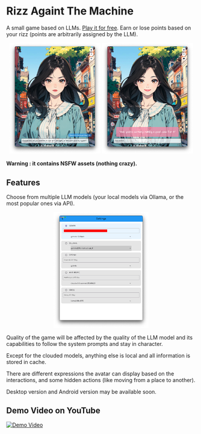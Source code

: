 
# Rizz Againt The Machine

A small game based on LLMs. [Play it for free](https://rizzatm.web.app/).
Earn or lose points based on your rizz (points are arbitrarily assigned by the LLM).



<p align="center">
  <img src="image/README/1721656715690.png" width="48%" />
  <img src="image/README/1721656670448.png" width="48%" />
</p>

**Warning : it contains NSFW assets (nothing crazy).**

## Features

Choose from multiple LLM models (your local models via Ollama, or the most popular ones via API).

<p align="center">
  <img src="image/README/1721656490980.png" width="50%" />
</p>


Quality of the game will be affected by the quality of the LLM model and its capabilities to follow the system prompts and stay in character.

Except for the clouded models, anything else is local and all information is stored in cache.

There are different expressions the avatar can display based on the interactions, and some hidden actions (like moving from a place to another).

Desktop version and Android version may be available soon.

## Demo Video on YouTube

[![Demo Video](https://img.youtube.com/vi/jKWzCjDpbtY/0.jpg)](https://www.youtube.com/watch?v=jKWzCjDpbtY)
